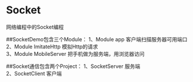 # Socket
网络编程中的Socket编程

##SocketDemo包含三个Module：
1、Module app 客户端扫描服务器可用端口<br/>
2、Module ImitateHttp 模拟Http的请求<br/>
3、Module MobileServer 把手机做为服务端，用浏览器访问<br/>

##Socket通信包含两个Project：
1、SocketServer 服务端<br/>
2、SocketClient 客户端<br/>

